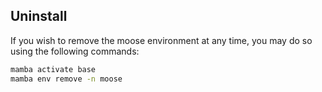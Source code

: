 ## Uninstall

If you wish to remove the moose environment at any time, you may do so using the following commands:

```bash
mamba activate base
mamba env remove -n moose
```
